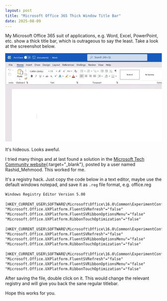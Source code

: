 ```yaml
---
layout: post
title: "Microsoft Office 365 Thick Window Title Bar"
date: 2025-08-09
---
```


My Microsoft Office 365 suit of applications, e.g. Word, Excel, PowerPoint, etc. show a thick title bar, which is outrageous to say the least. Take a look at the screenshot below.

![Thick Window Title Bar in Microsoft Office 365](/assets/images/2025-08-09-thick-titlebar-office-applications/microsoft-office-thick-title-bar.webp 'Thick Window Title Bar in Microsoft Office 365')

It's hideous. Looks aweful. 

I tried many things and at last found a solution in the [Microsoft Tech Community website](https://techcommunity.microsoft.com/discussions/microsoft-365/thick-window-title-bar-in-office-365-applications/2980542/replies/4158320){:target="_blank"}, posted by a user named Rashid_Mehmood. This worked for me. 

It's a registry hack. Just copy the code below in a text editor, maybe use the default windows notepad, and save it as `.reg` file format, e.g. office.reg

```
Windows Registry Editor Version 5.00

[HKEY_CURRENT_USER\SOFTWARE\Microsoft\Office\16.0\Common\ExperimentConfigs\ExternalFeatureOverrides\powerpoint]
"Microsoft.Office.UXPlatform.FluentSVRefresh"="false"
"Microsoft.Office.UXPlatform.FluentSVRibbonOptionsMenu"="false"
"Microsoft.Office.UXPlatform.RibbonTouchOptimization"="false"

[HKEY_CURRENT_USER\SOFTWARE\Microsoft\Office\16.0\Common\ExperimentConfigs\ExternalFeatureOverrides\excel]
"Microsoft.Office.UXPlatform.FluentSVRefresh"="false"
"Microsoft.Office.UXPlatform.FluentSVRibbonOptionsMenu"="false"
"Microsoft.Office.UXPlatform.RibbonTouchOptimization"="false"

[HKEY_CURRENT_USER\SOFTWARE\Microsoft\Office\16.0\Common\ExperimentConfigs\ExternalFeatureOverrides\word]
"Microsoft.Office.UXPlatform.FluentSVRefresh"="false"
"Microsoft.Office.UXPlatform.FluentSVRibbonOptionsMenu"="false"
"Microsoft.Office.UXPlatform.RibbonTouchOptimization"="false"
```  

After saving the file, double click on it. This would change the relevant registry and will give you back the sane regular titlebar.

Hope this works for you.